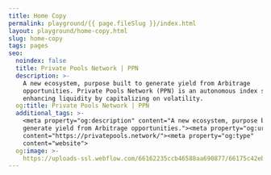 ```yaml
---
title: Home Copy
permalink: playground/{{ page.fileSlug }}/index.html
layout: playground/home-copy.html
slug: home-copy
tags: pages
seo:
  noindex: false
  title: Private Pools Network | PPN
  description: >-
    A new ecosystem, purpose built to generate yield from Arbitrage
    opportunities. Private Pools Network (PPN) is an autonomous index system
    enhancing liquidity by capitalizing on volatility.
  og:title: Private Pools Network | PPN
  additional_tags: >-
    <meta property="og:description" content="A new ecosystem, purpose built to
    generate yield from Arbitrage opportunities."><meta property="og:url"
    content="https://privatepools.network/"><meta property="og:type"
    content="website">
  og:image: >-
    https://uploads-ssl.webflow.com/66162235ccb46588aa690877/66175c42ebc0ce580e5b9283_opengraph.jpg
---
```



